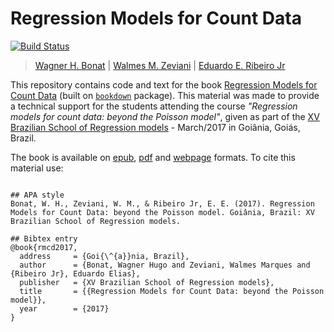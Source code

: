 # Regression Models for Count Data

[![Build Status](https://travis-ci.org/leg-ufpr/rmcd.svg)](https://travis-ci.org/leg-ufpr/rmcd)

> [Wagner H. Bonat][wagner] | [Walmes M. Zeviani][walmes] |
> [Eduardo E. Ribeiro Jr][eduardo]

This repository contains code and text for the book
[Regression Models for Count Data][rcmdbook] (built on
[`bookdown`][bookdown] package). This material was made to provide a
technical support for the students attending the course _"Regression
models for count data: beyond the Poisson model"_, given as part of the
[XV Brazilian School of Regression models][emr] - March/2017 in Goiânia,
Goiás, Brazil.

The book is available on [epub][epubbook], [pdf][pdfbook] and
[webpage][gitbook] formats. To cite this material use:

```

## APA style
Bonat, W. H., Zeviani, W. M., & Ribeiro Jr, E. E. (2017). Regression
Models for Count Data: beyond the Poisson model. Goiânia, Brazil: XV
Brazilian School of Regression models.

## Bibtex entry
@book{rmcd2017,
  address     = {Goi{\^{a}}nia, Brazil},
  author      = {Bonat, Wagner Hugo and Zeviani, Walmes Marques and {Ribeiro Jr}, Eduardo Elias},
  publisher   = {XV Brazilian School of Regression models},
  title       = {{Regression Models for Count Data: beyond the Poisson model}},
  year        = {2017}
}

```

<!--------------------------------------------- -->
[wagner]: http://leg.ufpr.br/doku.php/pessoais:wbonat
[walmes]: http://leg.ufpr.br/doku.php/pessoais:walmes
[eduardo]: http://leg.ufpr.br/doku.php/pessoais:eduardojr
[rcmdbook]: http://cursos.leg.ufpr.br/rmcd/
[bookdown]: https://github.com/rstudio/bookdown
[emr]: http://www.redeabe.org.br/emr2017/
[epubbook]: http://cursos.leg.ufpr.br/rmcd/rmcdbook.epub
[pdfbook]: http://cursos.leg.ufpr.br/rmcd/rmcdbook.pdf
[gitbook]: http://cursos.leg.ufpr.br/rmcd/index.html
